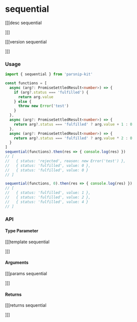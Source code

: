 # sequential

[[[desc sequential

]]]

[[[version sequential
  
]]]

### Usage

```ts
import { sequential } from 'parsnip-kit'

const functions = [
  async (arg?: PromiseSettledResult<number>) => {
    if (arg?.status === 'fulfilled') {
      return arg.value
    } else {
      throw new Error('test')
    }
  },
  async (arg?: PromiseSettledResult<number>) => {
    return arg?.status === 'fulfilled' ? arg.value + 1 : 0
  },
  async (arg?: PromiseSettledResult<number>) => {
    return arg?.status === 'fulfilled' ? arg.value * 2 : 0
  }
]
sequential(functions).then(res => { console.log(res) })
// [
//   { status: 'rejected', reason: new Error('test') },
//   { status: 'fulfilled', value: 0 },
//   { status: 'fulfilled', value: 0 }
// ]

sequential(functions, 0).then(res => { console.log(res) })
// [
//   { status: 'fulfilled', value: 1 },
//   { status: 'fulfilled', value: 2 },
//   { status: 'fulfilled', value: 4 }
// ]

```


### API

#### Type Parameter

[[[template sequential

]]]

#### Arguments

[[[params sequential

]]]

#### Returns

[[[returns sequential

]]]